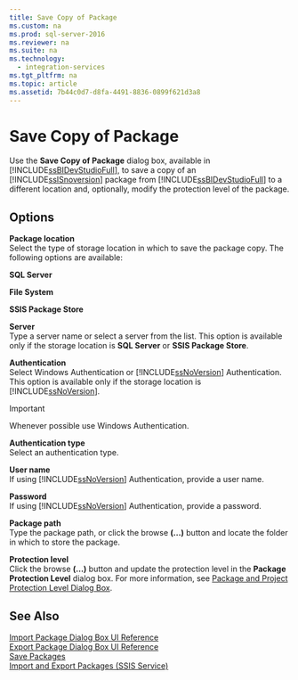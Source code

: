 ```yaml
---
title: Save Copy of Package
ms.custom: na
ms.prod: sql-server-2016
ms.reviewer: na
ms.suite: na
ms.technology: 
  - integration-services
ms.tgt_pltfrm: na
ms.topic: article
ms.assetid: 7b44c0d7-d8fa-4491-8836-0899f621d3a8
---
```

# Save Copy of Package
  Use the **Save Copy of Package** dialog box, available in [!INCLUDE[ssBIDevStudioFull](../../Topics/TopicNameContainA/includes/ssBIDevStudioFull_md.md)], to save a copy of an [!INCLUDE[ssISnoversion](../../Topics/TopicNameContainA/includes/ssISnoversion_md.md)] package from [!INCLUDE[ssBIDevStudioFull](../../Topics/TopicNameContainA/includes/ssBIDevStudioFull_md.md)] to a different location and, optionally, modify the protection level of the package.  
  
## Options  
 **Package location**  
 Select the type of storage location in which to save the package copy. The following options are available:  
  
 **SQL Server**  
  
 **File System**  
  
 **SSIS Package Store**  
  
 **Server**  
 Type a server name or select a server from the list. This option is available only if the storage location is **SQL Server** or **SSIS Package Store**.  
  
 **Authentication**  
 Select Windows Authentication or [!INCLUDE[ssNoVersion](../../Topics/TopicNameContainA/includes/ssNoVersion_md.md)] Authentication. This option is available only if the storage location is [!INCLUDE[ssNoVersion](../../Topics/TopicNameContainA/includes/ssNoVersion_md.md)].  
  
> [!IMPORTANT]  
>  Whenever possible use Windows Authentication.  
  
 **Authentication type**  
 Select an authentication type.  
  
 **User name**  
 If using [!INCLUDE[ssNoVersion](../../Topics/TopicNameContainA/includes/ssNoVersion_md.md)] Authentication, provide a user name.  
  
 **Password**  
 If using [!INCLUDE[ssNoVersion](../../Topics/TopicNameContainA/includes/ssNoVersion_md.md)] Authentication, provide a password.  
  
 **Package path**  
 Type the package path, or click the browse **(…)** button and locate the folder in which to store the package.  
  
 **Protection level**  
 Click the browse **(…)** button and update the protection level in the **Package Protection Level** dialog box. For more information, see [Package and Project Protection Level Dialog Box](../../Topics/TopicNameNotContainA/Package-and-Project-Protection-Level-Dialog-Box.md).  
  
## See Also  
 [Import Package Dialog Box UI Reference](../../Topics/TopicNameNotContainA/Import-Package-Dialog-Box-UI-Reference.md)   
 [Export Package Dialog Box UI Reference](../../Topics/TopicNameNotContainA/Export-Package-Dialog-Box-UI-Reference.md)   
 [Save Packages](../../Topics/TopicNameNotContainA/Save-Packages.md)   
 [Import and Export Packages &#40;SSIS Service&#41;](../../Topics/TopicNameNotContainA/Import-and-Export-Packages--SSIS-Service-.md)  
  
  